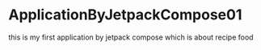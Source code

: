 # ApplicationByJetpackCompose01
this is my first application by jetpack compose which is about recipe food
